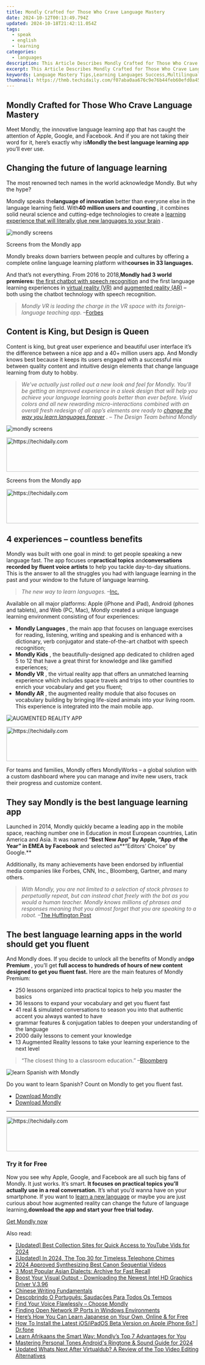 ```yaml
---
title: Mondly Crafted for Those Who Crave Language Mastery
date: 2024-10-12T00:13:49.794Z
updated: 2024-10-18T21:42:11.054Z
tags:
  - speak
  - english
  - learning
categories:
  - languages
description: This Article Describes Mondly Crafted for Those Who Crave Language Mastery
excerpt: This Article Describes Mondly Crafted for Those Who Crave Language Mastery
keywords: Language Mastery Tips,Learning Languages Success,Multilingual Proficiency Journey,Language Learning Platforms Review,Crafted Linguistic Programs,Effective Language Education Services,Mondly User Experience
thumbnail: https://thmb.techidaily.com/f07aba0aa676c9e76b44feb60efd0a45624266536fcc9c86e32c630adb095a41.jpg
---
```


## Mondly Crafted for Those Who Crave Language Mastery

 Meet Mondly, the innovative language learning app that has caught the attention of Apple, Google, and Facebook. And if you are not taking their word for it, here’s exactly why is**Mondly the best language learning app** you’ll ever use.

## Changing the future of language learning

 The most renowned tech names in the world acknowledge Mondly. But why the hype?

 Mondly speaks the**language of innovation** better than everyone else in the language learning field. With**40 million users and counting** , it combines solid neural science and cutting-edge technologies to create a [learning experience that will literally glue new languages to your brain](https://shop.mondly.com/affiliate.php?ACCOUNT=ATISTUDI&AFFILIATE=108875&PATH=https://www.mondly.com?AFFILIATE=108875) .

![mondly screens](https://edge.mondly.com/blog/wp-content/uploads/2019/06/mondly-best-language-learning-app-1-1024x672.png "Why Is Mondly The Best Language Learning App You'Ll Ever Use 2")

 Screens from the Mondly app

 Mondly breaks down barriers between people and cultures by offering a complete online language learning platform with**courses in 33 languages.**

 And that’s not everything. From 2016 to 2018,**Mondly had 3 world premieres:** [the first chatbot with speech recognition](https://shop.mondly.com/affiliate.php?ACCOUNT=ATISTUDI&AFFILIATE=108875&PATH=https://www.mondly.com?AFFILIATE=108875) and the first language learning experiences in [virtual reality (VR)](https://shop.mondly.com/affiliate.php?ACCOUNT=ATISTUDI&AFFILIATE=108875&PATH=https://www.mondly.com?AFFILIATE=108875) and [augmented reality (AR)](https://shop.mondly.com/affiliate.php?ACCOUNT=ATISTUDI&AFFILIATE=108875&PATH=https://www.mondly.com?AFFILIATE=108875) – both using the chatbot technology with speech recognition.

> _Mondly VR is leading the charge in the VR space with its foreign-language teaching app._ –[Forbes](https://www.forbes.com/sites/forbesnycouncil/2018/05/10/how-new-technologies-are-changing-language-learning-for-better-and-worse/#32110b37a178)

## Content is King, but Design is Queen

 Content is king, but great user experience and beautiful user interface it’s the difference between a nice app and a 40+ million users app. And Mondly knows best because it keeps its users engaged with a successful mix between quality content and intuitive design elements that change language learning from duty to hobby.

> _We’ve actually just rolled out a new look and feel for Mondly. You’ll be getting an improved experience in a sleek design that will help you achieve your language learning goals better than ever before. Vivid colors and all new rewarding micro-interactions combined with an overall fresh redesign of all app’s elements are ready to [change the way you learn languages forever](https://shop.mondly.com/affiliate.php?ACCOUNT=ATISTUDI&AFFILIATE=108875&PATH=https://www.mondly.com?AFFILIATE=108875) . – The Design Team behind Mondly_

![mondly screens](https://edge.mondly.com/blog/wp-content/uploads/2019/06/mondly-screens-1024x672.png "Why Is Mondly The Best Language Learning App You'Ll Ever Use 3")

<!-- affiliate ads begin -->
<a href="https://appsumo.8odi.net/c/5597632/2100527/7443" target="_top" id="2100527">
  <img src="//a.impactradius-go.com/display-ad/7443-2100527" border="0" alt="https://techidaily.com" width="728" height="90"/>
</a>
<img height="0" width="0" src="https://appsumo.8odi.net/i/5597632/2100527/7443" style="position:absolute;visibility:hidden;" border="0" />
<!-- affiliate ads end -->

 Screens from the Mondly app

<!-- affiliate ads begin -->
<a href="https://appsumo.8odi.net/c/5597632/2049387/7443" target="_top" id="2049387">
  <img src="//a.impactradius-go.com/display-ad/7443-2049387" border="0" alt="https://techidaily.com" width="728" height="90"/>
</a>
<img height="0" width="0" src="https://appsumo.8odi.net/i/5597632/2049387/7443" style="position:absolute;visibility:hidden;" border="0" />
<!-- affiliate ads end -->

## 4 experiences – countless benefits

 Mondly was built with one goal in mind: to get people speaking a new language fast. The app focuses on**practical topics** and**conversations recorded by fluent voice artists** to help you tackle day-to-day situations. This is the answer to all the struggles you had with language learning in the past and your window to the future of language learning.

> _The new way to learn languages._ –[Inc.](https://www.inc.com/joseph-steinberg/the-new-way-to-learn-languages-virtual-reality%5F1.html)

 Available on all major platforms: Apple (iPhone and iPad), Android (phones and tablets), and Web (PC, Mac), Mondly created a unique language learning environment consisting of four experiences:

* **Mondly Languages** , the main app that focuses on language exercises for reading, listening, writing and speaking and is enhanced with a dictionary, verb conjugator and state-of-the-art chatbot with speech recognition;
* **Mondly Kids** , the beautifully-designed app dedicated to children aged 5 to 12 that have a great thirst for knowledge and like gamified experiences;
* **Mondly VR** , the virtual reality app that offers an unmatched learning experience which includes space travels and trips to other countries to enrich your vocabulary and get you fluent;
* **Mondly AR** , the augmented reality module that also focuses on vocabulary building by bringing life-sized animals into your living room. This experience is integrated into the main mobile app.

![AUGMENTED REALITY APP](https://media.giphy.com/media/j6etrG9bG2aEX7JKfw/giphy.gif "Why Is Mondly The Best Language Learning App You'Ll Ever Use 4")

<!-- affiliate ads begin -->
<a href="https://appsumo.8odi.net/c/5597632/2111982/7443" target="_top" id="2111982">
  <img src="//a.impactradius-go.com/display-ad/7443-2111982" border="0" alt="https://techidaily.com" width="728" height="90"/>
</a>
<img height="0" width="0" src="https://appsumo.8odi.net/i/5597632/2111982/7443" style="position:absolute;visibility:hidden;" border="0" />
<!-- affiliate ads end -->

 For teams and families, Mondly offers MondlyWorks – a global solution with a custom dashboard where you can manage and invite new users, track their progress and customize content.

## They say Mondly is the best language learning app

 Launched in 2014, Mondly quickly became a leading app in the mobile space, reaching number one in Education in most European countries, Latin America and Asia. It was named **“Best New App” by Apple, “App of the Year” in EMEA by Facebook** and selected as**“Editors’ Choice” by Google.**

 Additionally, its many achievements have been endorsed by influential media companies like Forbes, CNN, Inc., Bloomberg, Gartner, and many others.

> _With Mondly, you are not limited to a selection of stock phrases to perpetually repeat, but can instead chat freely with the bot as you would a human teacher. Mondly knows millions of phrases and responses meaning that you almost forget that you are speaking to a robot._ –[The Huffington Post](https://www.huffpost.com/entry/virtual-reality-the-new-and-sexier-way-to-learn-languages%5Fb%5F5983c162e4b00833d1de26e2?guccounter=1)

## The best language learning apps in the world should get you fluent

 And Mondly does. If you decide to unlock all the benefits of Mondly and**go Premium** , you’ll get **full access to hundreds of hours of new content designed to get you fluent fast.** Here are the main features of Mondly Premium:

* 250 lessons organized into practical topics to help you master the basics
* 36 lessons to expand your vocabulary and get you fluent fast
* 41 real & simulated conversations to season you into that authentic accent you always wanted to have
* grammar features & conjugation tables to deepen your understanding of the language
* 2000 daily lessons to cement your knowledge
* 13 Augmented Reality lessons to take your learning experience to the next level

> “The closest thing to a classroom education.” –[Bloomberg](https://www.bloomberg.com/news/articles/2017-07-21/five-language-learning-apps-tested-and-reviewed)

![learn Spanish with Mondly](https://edge.mondly.com/blog/wp-content/uploads/2019/06/best-language-learning-apps-1024x683.jpg "Why Is Mondly The Best Language Learning App You'Ll Ever Use 5")

 Do you want to learn Spanish? Count on Mondly to get you fluent fast.

* [Download Mondly](https://www.facebook.com/sharer/sharer.php?u=https%3A%2F%2Fwww.mondly.com%2Fblog%2Fwhy-mondly-the-best-language-learning-app-youll-ever-use%2F&t=Why+Is+Mondly+the+Best+Language+Learning+App+You%5C%26%23039%3Bll+Ever+Use "Share on Facebook")
* [Download Mondly](https://shop.mondly.com/affiliate.php?ACCOUNT=ATISTUDI&AFFILIATE=108875&PATH=https://www.mondly.com?AFFILIATE=108875)

---

<!-- affiliate ads begin -->
<a href="https://aligracehair.sjv.io/c/5597632/1915830/19272" target="_top" id="1915830">
  <img src="//a.impactradius-go.com/display-ad/19272-1915830" border="0" alt="https://techidaily.com" width="728" height="90"/>
</a>
<img height="0" width="0" src="https://aligracehair.sjv.io/i/5597632/1915830/19272" style="position:absolute;visibility:hidden;" border="0" />
<!-- affiliate ads end -->

### Try it for Free

 Now you see why Apple, Google, and Facebook are all such big fans of Mondly. It just works. It’s smart. **It focuses on practical topics you’ll actually use in a real conversation.** It’s what you’d wanna have on your smartphone. If you want to [learn a new language](https://shop.mondly.com/affiliate.php?ACCOUNT=ATISTUDI&AFFILIATE=108875&PATH=https://www.mondly.com?AFFILIATE=108875) or maybe you are just curious about how augmented reality can change the future of language learning,**download the app and start your free trial today.**

[Get Mondly now](https://adjt.mondly.com/5ixfg4k?campaign=blog-post-id-2943&fallback=https%3A%2F%2Fapp.mondly.com%3Futm%5Fmedium%3Dblog%5Fblog-post-id-2943%26utm%5Fsource%3Dblog-post-id-2943&redirect%5Fmacos=https%3A%2F%2Fapp.mondly.com%3Futm%5Fmedium%3Dblog%5Fblog-post-id-2943%26utm%5Fsource%3Dblog-post-id-2943&redirect%5Fandroid=https%3A%2F%2Fplay.google.com%2Fstore%2Fapps%2Fdetails%3Fid%3Dcom.atistudios.mondly.languages%3Futm%5Fmedium%3Dblog%5Fblog-post-id-2943%26utm%5Fsource%3Dblog-post-id-2943&redirect%5Fios=https%3A%2F%2Fapps.apple.com%2Fapp%2Fapple-store%2Fid987873536%3Fpt%3D78954800%26ct%3Dblog-post-id-2943%26mt%3D8 "Get Mondly now")

<ins class="adsbygoogle"
     style="display:block"
     data-ad-format="autorelaxed"
     data-ad-client="ca-pub-7571918770474297"
     data-ad-slot="1223367746"></ins>

<ins class="adsbygoogle"
     style="display:block"
     data-ad-client="ca-pub-7571918770474297"
     data-ad-slot="8358498916"
     data-ad-format="auto"
     data-full-width-responsive="true"></ins>

<span class="atpl-alsoreadstyle">Also read:</span>
<div><ul>
<li><a href="https://youtube-data.techidaily.com/ed-best-collection-sites-for-quick-access-to-youtube-vids-for-2024/"><u>[Updated] Best Collection Sites for Quick Access to YouTube Vids for 2024</u></a></li>
<li><a href="https://fox-hovers.techidaily.com/updated-in-2024-the-top-30-for-timeless-telephone-chimes/"><u>[Updated] In 2024, The Top 30 for Timeless Telephone Chimes</u></a></li>
<li><a href="https://some-approaches.techidaily.com/2024-approved-synthesizing-best-canon-sequential-videos/"><u>2024 Approved Synthesizing Best Canon Sequential Videos</u></a></li>
<li><a href="https://mondly-stories.techidaily.com/3-most-popular-asian-dialects-archive-for-fast-recall/"><u>3 Most Popular Asian Dialects: Archive for Fast Recall</u></a></li>
<li><a href="https://hardware-updates.techidaily.com/boost-your-visual-output-downloading-the-newest-intel-hd-graphics-driver-v396/"><u>Boost Your Visual Output - Downloading the Newest Intel HD Graphics Driver V.3.96</u></a></li>
<li><a href="https://mondly-stories.techidaily.com/chinese-writing-fundamentals/"><u>Chinese Writing Fundamentals</u></a></li>
<li><a href="https://mondly-stories.techidaily.com/descobrindo-o-portugues-saudacoes-para-todos-os-tempos/"><u>Descobrindo O Português: Saudações Para Todos Os Tempos</u></a></li>
<li><a href="https://mondly-stories.techidaily.com/find-your-voice-flawlessly-choose-mondly/"><u>Find Your Voice Flawlessly – Choose Mondly</u></a></li>
<li><a href="https://win11.techidaily.com/finding-open-network-ip-ports-in-windows-environments/"><u>Finding Open Network IP Ports in Windows Environments</u></a></li>
<li><a href="https://mondly-stories.techidaily.com/heres-how-you-can-learn-japanese-on-your-own-online-and-for-free/"><u>Here’s How You Can Learn Japanese on Your Own, Online & for Free</u></a></li>
<li><a href="https://techidaily.com/how-to-install-the-latest-iosipados-beta-version-on-apple-iphone-6s-drfone-by-drfone-ios-system-repair-ios-system-repair/"><u>How To Install the Latest iOS/iPadOS Beta Version on Apple iPhone 6s? | Dr.fone</u></a></li>
<li><a href="https://mondly-stories.techidaily.com/learn-afrikaans-the-smart-way-mondlys-top-7-advantages-for-you/"><u>Learn Afrikaans the Smart Way: Mondly’s Top 7 Advantages for You</u></a></li>
<li><a href="https://fox-boxes.techidaily.com/mastering-personal-tones-androids-ringtone-and-sound-guide-for-2024/"><u>Mastering Personal Tones Android's Ringtone & Sound Guide for 2024</u></a></li>
<li><a href="https://ai-video-apps.techidaily.com/updated-whats-next-after-virtualdub-a-review-of-the-top-video-editing-alternatives/"><u>Updated Whats Next After Virtualdub? A Review of the Top Video Editing Alternatives</u></a></li>
</ul></div>

